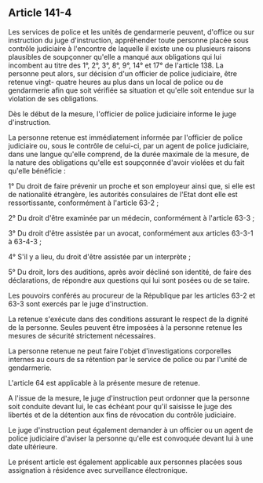 Article 141-4
----
Les services de police et les unités de gendarmerie peuvent, d'office ou sur
instruction du juge d'instruction, appréhender toute personne placée sous
contrôle judiciaire à l'encontre de laquelle il existe une ou plusieurs raisons
plausibles de soupçonner qu'elle a manqué aux obligations qui lui incombent au
titre des 1°, 2°, 3°, 8°, 9°, 14° et 17° de l'article 138. La personne peut
alors, sur décision d'un officier de police judiciaire, être retenue vingt-
quatre heures au plus dans un local de police ou de gendarmerie afin que soit
vérifiée sa situation et qu'elle soit entendue sur la violation de ses
obligations.

Dès le début de la mesure, l'officier de police judiciaire informe le juge
d'instruction.

La personne retenue est immédiatement informée par l'officier de police
judiciaire ou, sous le contrôle de celui-ci, par un agent de police judiciaire,
dans une langue qu'elle comprend, de la durée maximale de la mesure, de la
nature des obligations qu'elle est soupçonnée d'avoir violées et du fait qu'elle
bénéficie :

1° Du droit de faire prévenir un proche et son employeur ainsi que, si elle est
de nationalité étrangère, les autorités consulaires de l'Etat dont elle est
ressortissante, conformément à l'article 63-2 ;

2° Du droit d'être examinée par un médecin, conformément à l'article 63-3 ;

3° Du droit d'être assistée par un avocat, conformément aux articles 63-3-1 à
63-4-3 ;

4° S'il y a lieu, du droit d'être assistée par un interprète ;

5° Du droit, lors des auditions, après avoir décliné son identité, de faire des
déclarations, de répondre aux questions qui lui sont posées ou de se taire.

Les pouvoirs conférés au procureur de la République par les articles 63-2 et
63-3 sont exercés par le juge d'instruction.

La retenue s'exécute dans des conditions assurant le respect de la dignité de la
personne. Seules peuvent être imposées à la personne retenue les mesures de
sécurité strictement nécessaires.

La personne retenue ne peut faire l'objet d'investigations corporelles internes
au cours de sa rétention par le service de police ou par l'unité de gendarmerie.

L'article 64 est applicable à la présente mesure de retenue.

A l'issue de la mesure, le juge d'instruction peut ordonner que la personne soit
conduite devant lui, le cas échéant pour qu'il saisisse le juge des libertés et
de la détention aux fins de révocation du contrôle judiciaire.

Le juge d'instruction peut également demander à un officier ou un agent de
police judiciaire d'aviser la personne qu'elle est convoquée devant lui à une
date ultérieure.

Le présent article est également applicable aux personnes placées sous
assignation à résidence avec surveillance électronique.
